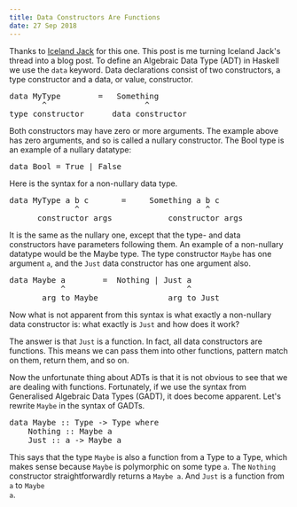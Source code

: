 ```yaml
---
title: Data Constructors Are Functions
date: 27 Sep 2018
---
```


Thanks to <a href="https://twitter.com/Iceland_jack/status/1041409114029674500">Iceland Jack</a> for this one. This post is me turning Iceland Jack's thread into a blog post.
To define an Algebraic Data Type (ADT) in Haskell we use the <code>data</code> keyword. Data declarations consist of two constructors, a type constructor and a data, or value, constructor.

<pre>
data MyType        =   Something
       ^                     ^
type constructor      data constructor
</pre>

Both constructors may have zero or more arguments. The example above has zero arguments, and so is called a nullary constructor. The Bool type is an example of a nullary datatype:

<pre>
data Bool = True | False
</pre>

Here is the syntax for a non-nullary data type.

<pre>
data MyType a b c       =     Something a b c
              ^                           ^
      constructor args            constructor args
</pre>

It is the same as the nullary one, except that the type- and data constructors have parameters following them. An example of a non-nullary datatype would be the Maybe type. The type constructor <code>Maybe</code> has one argument <code>a</code>, and the <code>Just</code> data constructor has one argument also.

<pre>
data Maybe a        =  Nothing | Just a
           ^                          ^
       arg to Maybe               arg to Just
</pre>

Now what is not apparent from this syntax is what exactly a non-nullary data constructor is: what exactly is <code>Just</code> and how does it work?

The answer is that <code>Just</code> is a function. In fact, all data constructors are functions. This means we can pass them into other functions, pattern match on them, return them, and so on.

Now the unfortunate thing about ADTs is that it is not obvious to see that we are dealing with functions. Fortunately, if we use the syntax from Generalised Algebraic Data Types (GADT), it does become apparent. Let's rewrite <code>Maybe</code> in the syntax of GADTs.

<pre>
data Maybe :: Type -> Type where
    Nothing :: Maybe a
    Just :: a -> Maybe a
</pre>

This says that the type <code>Maybe</code> is also a function from a Type to a Type, which makes sense because <code>Maybe</code> is polymorphic on some type <code>a</code>. The <code>Nothing</code> constructor straightforwardly returns a <code>Maybe a</code>. And <code>Just</code> is a function from <code>a</code> to <code>Maybe a</code>.
